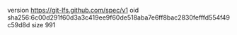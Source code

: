 version https://git-lfs.github.com/spec/v1
oid sha256:6c00d291f60d3a3c419ee9f60de518aba7e6ff8bac2830fefffd554f49c59d8d
size 991
